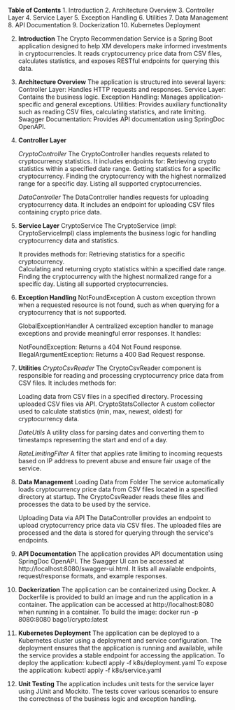    **Table of Contents**
    1. Introduction
    2. Architecture Overview
    3. Controller Layer
    4. Service Layer
    5. Exception Handling
    6. Utilities
    7. Data Management
    8. API Documentation
    9. Dockerization
    10. Kubernetes Deployment

2. **Introduction** 
    The Crypto Recommendation Service is a Spring Boot application designed 
    to help XM developers make informed investments in cryptocurrencies. 
    It reads cryptocurrency price data from CSV files, calculates statistics, 
    and exposes RESTful endpoints for querying this data.


2. **Architecture Overview**
    The application is structured into several layers:
    Controller Layer: Handles HTTP requests and responses.
    Service Layer: Contains the business logic.
    Exception Handling: Manages application-specific and general exceptions.
    Utilities: Provides auxiliary functionality such as reading CSV files, calculating statistics, and rate limiting.
    Swagger Documentation: Provides API documentation using SpringDoc OpenAPI.

3. **Controller Layer** 

    _CryptoController_ 
    The CryptoController handles requests related to cryptocurrency statistics. It includes endpoints for:
    Retrieving crypto statistics within a specified date range.
    Getting statistics for a specific cryptocurrency.
    Finding the cryptocurrency with the highest normalized range for a specific day.
    Listing all supported cryptocurrencies.

    _DataController_
    The DataController handles requests for uploading cryptocurrency data. It includes an endpoint for uploading CSV files containing crypto price data.


4. **Service Layer**
    CryptoService
    The CryptoService (impl: CryptoServiceImpl) class implements the business logic for handling cryptocurrency data and statistics. 
    
    It provides methods for:
    Retrieving statistics for a specific cryptocurrency.    
    Calculating and returning crypto statistics within a specified date range.
    Finding the cryptocurrency with the highest normalized range for a specific day.
    Listing all supported cryptocurrencies.

5. **Exception Handling**
    NotFoundException
    A custom exception thrown when a requested resource is not found, such as when querying for a cryptocurrency that is not supported.

    GlobalExceptionHandler
    A centralized exception handler to manage exceptions and provide meaningful error responses. It handles:

    NotFoundException: Returns a 404 Not Found response.
    IllegalArgumentException: Returns a 400 Bad Request response.

6. **Utilities**
    _CryptoCsvReader_
    The CryptoCsvReader component is responsible for reading and processing cryptocurrency price data from CSV files. It includes methods for:

    Loading data from CSV files in a specified directory.
    Processing uploaded CSV files via API.
    CryptoStatsCollector
    A custom collector used to calculate statistics (min, max, newest, oldest) for cryptocurrency data.

    _DateUtils_
    A utility class for parsing dates and converting them to timestamps representing the start and end of a day.

    _RateLimitingFilter_
    A filter that applies rate limiting to incoming requests based on IP address to prevent abuse and ensure fair usage of the service.

7. **Data Management**
    Loading Data from Folder
    The service automatically loads cryptocurrency price data from CSV files located in a specified directory at startup. The CryptoCsvReader reads these files and processes the data to be used by the service.

    Uploading Data via API
    The DataController provides an endpoint to upload cryptocurrency price data via CSV files. The uploaded files are processed and the data is stored for querying through the service's endpoints.

8. **API Documentation**
    The application provides API documentation using SpringDoc OpenAPI. The Swagger UI can be accessed at http://localhost:8080/swagger-ui.html. It lists all available endpoints, request/response formats, and example responses.

9. **Dockerization**
    The application can be containerized using Docker. A Dockerfile is provided to build an image and run the application in a container. The application can be accessed at http://localhost:8080 when running in a container.
    To build the image: docker run -p 8080:8080 bago1/crypto:latest

10. **Kubernetes Deployment**
    The application can be deployed to a Kubernetes cluster using a deployment and service configuration. The deployment ensures that the application is running and available, while the service provides a stable endpoint for accessing the application.
    To deploy the application: kubectl apply -f k8s/deployment.yaml
    To expose the application: kubectl apply -f k8s/service.yaml

11. **Unit Testing**
    The application includes unit tests for the service layer using JUnit and Mockito. The tests cover various scenarios to ensure the correctness of the business logic and exception handling.
